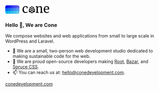 <p>
  <a href="https://conedevelopment.com/">
    <br>
    <picture>
      <source media="(prefers-color-scheme: light)" srcset="./.github/cone-logo-dark.svg">
      <source media="(prefers-color-scheme: dark)" srcset="./.github/cone-logo-light.svg">
      <img alt="Cone Development" width="140" src="./.github/cone-logo-dark.svg">
    </picture>
    <br>
  </a>
</p>

### Hello 👋, We are Cone

We compose websites and web applications from small to large scale in WordPress and Laravel.

- 🌲 We are a small, two-person web development studio dedicated to making sustainable code for the web.
- 🌱 We are proud open-source developers making [Root](https://github.com/conedevelopment/root), [Bazar](https://github.com/conedevelopment/bazar), and [Spruce CSS](https://github.com/conedevelopment/sprucecss).
- 📫 You can reach us at: [hello@conedevelopment.com](mailto:hello@conedevelopment.com).

[conedevelopment.com](https://conedevelopment.com)
